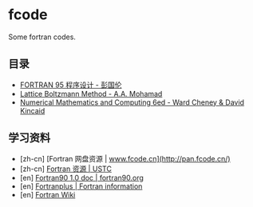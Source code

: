 fcode
====

Some fortran codes.

## 目录

+ [FORTRAN 95 程序设计 - 彭国伦](./Fortran95_PengGuolun/Readme.md)
+ [Lattice Boltzmann Method - A.A. Mohamad](./LBM_AAMohamad/Readme.md)
+ [Numerical Mathematics and Computing 6ed - Ward Cheney & David Kincaid](./NMC6-cheney-kincaid/Readme.md)

## 学习资料

- [zh-cn] [Fortran 网盘资源 | www.fcode.cn](http://pan.fcode.cn/)
- [zh-cn] [Fortran 资源 | USTC](http://micro.ustc.edu.cn/Fortran/)
- [en] [Fortran90 1.0 doc | fortran90.org](https://www.fortran90.org/)
- [en] [Fortranplus | Fortran information](https://www.fortranplus.co.uk/fortran-information/)
- [en] [Fortran Wiki](http://fortranwiki.org/fortran/show/HomePage)

